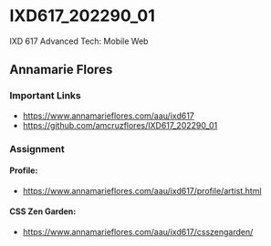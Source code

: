 # IXD617_202290_01
IXD 617 Advanced Tech: Mobile Web

## Annamarie Flores

### Important Links
- https://www.annamarieflores.com/aau/ixd617
- https://github.com/amcruzflores/IXD617_202290_01

### Assignment
#### Profile:
- https://www.annamarieflores.com/aau/ixd617/profile/artist.html
#### CSS Zen Garden:
- https://www.annamarieflores.com/aau/ixd617/csszengarden/


